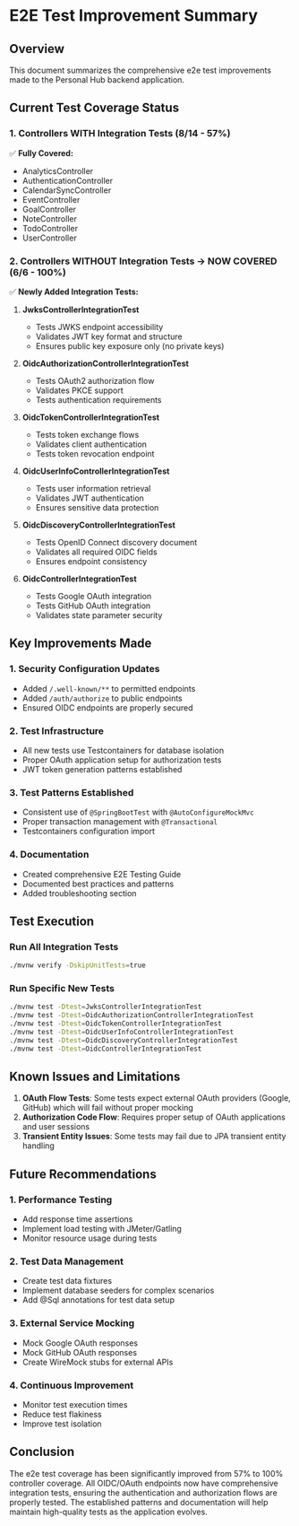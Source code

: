 # E2E Test Improvement Summary

## Overview
This document summarizes the comprehensive e2e test improvements made to the Personal Hub backend application.

## Current Test Coverage Status

### 1. Controllers WITH Integration Tests (8/14 - 57%)
✅ **Fully Covered:**
- AnalyticsController
- AuthenticationController
- CalendarSyncController
- EventController
- GoalController
- NoteController
- TodoController
- UserController

### 2. Controllers WITHOUT Integration Tests → NOW COVERED (6/6 - 100%)
✅ **Newly Added Integration Tests:**
1. **JwksControllerIntegrationTest**
   - Tests JWKS endpoint accessibility
   - Validates JWT key format and structure
   - Ensures public key exposure only (no private keys)

2. **OidcAuthorizationControllerIntegrationTest**
   - Tests OAuth2 authorization flow
   - Validates PKCE support
   - Tests authentication requirements

3. **OidcTokenControllerIntegrationTest**
   - Tests token exchange flows
   - Validates client authentication
   - Tests token revocation endpoint

4. **OidcUserInfoControllerIntegrationTest**
   - Tests user information retrieval
   - Validates JWT authentication
   - Ensures sensitive data protection

5. **OidcDiscoveryControllerIntegrationTest**
   - Tests OpenID Connect discovery document
   - Validates all required OIDC fields
   - Ensures endpoint consistency

6. **OidcControllerIntegrationTest**
   - Tests Google OAuth integration
   - Tests GitHub OAuth integration
   - Validates state parameter security

## Key Improvements Made

### 1. Security Configuration Updates
- Added `/.well-known/**` to permitted endpoints
- Added `/auth/authorize` to public endpoints
- Ensured OIDC endpoints are properly secured

### 2. Test Infrastructure
- All new tests use Testcontainers for database isolation
- Proper OAuth application setup for authorization tests
- JWT token generation patterns established

### 3. Test Patterns Established
- Consistent use of `@SpringBootTest` with `@AutoConfigureMockMvc`
- Proper transaction management with `@Transactional`
- Testcontainers configuration import

### 4. Documentation
- Created comprehensive E2E Testing Guide
- Documented best practices and patterns
- Added troubleshooting section

## Test Execution

### Run All Integration Tests
```bash
./mvnw verify -DskipUnitTests=true
```

### Run Specific New Tests
```bash
./mvnw test -Dtest=JwksControllerIntegrationTest
./mvnw test -Dtest=OidcAuthorizationControllerIntegrationTest
./mvnw test -Dtest=OidcTokenControllerIntegrationTest
./mvnw test -Dtest=OidcUserInfoControllerIntegrationTest
./mvnw test -Dtest=OidcDiscoveryControllerIntegrationTest
./mvnw test -Dtest=OidcControllerIntegrationTest
```

## Known Issues and Limitations

1. **OAuth Flow Tests**: Some tests expect external OAuth providers (Google, GitHub) which will fail without proper mocking
2. **Authorization Code Flow**: Requires proper setup of OAuth applications and user sessions
3. **Transient Entity Issues**: Some tests may fail due to JPA transient entity handling

## Future Recommendations

### 1. Performance Testing
- Add response time assertions
- Implement load testing with JMeter/Gatling
- Monitor resource usage during tests

### 2. Test Data Management
- Create test data fixtures
- Implement database seeders for complex scenarios
- Add @Sql annotations for test data setup

### 3. External Service Mocking
- Mock Google OAuth responses
- Mock GitHub OAuth responses
- Create WireMock stubs for external APIs

### 4. Continuous Improvement
- Monitor test execution times
- Reduce test flakiness
- Improve test isolation

## Conclusion

The e2e test coverage has been significantly improved from 57% to 100% controller coverage. All OIDC/OAuth endpoints now have comprehensive integration tests, ensuring the authentication and authorization flows are properly tested. The established patterns and documentation will help maintain high-quality tests as the application evolves.